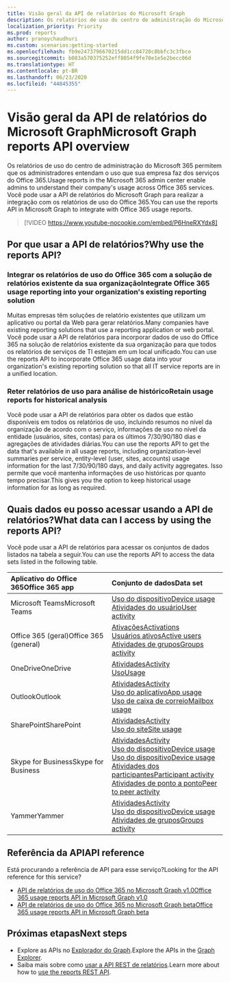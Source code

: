 ```yaml
---
title: Visão geral da API de relatórios do Microsoft Graph
description: Os relatórios de uso do centro de administração do Microsoft 365 permitem que os administradores entendam o uso que sua empresa faz dos serviços do Office 365. Você pode usar a API de relatórios do Microsoft Graph para realizar a integração com os relatórios de uso do Office 365.
localization_priority: Priority
ms.prod: reports
author: pranoychaudhuri
ms.custom: scenarios:getting-started
ms.openlocfilehash: fb9e2473796670215dd1cc84720c8bbfc3c3fbce
ms.sourcegitcommit: b083a570375252eff8054f9fe70e1e5e2becc06d
ms.translationtype: HT
ms.contentlocale: pt-BR
ms.lasthandoff: 06/23/2020
ms.locfileid: "44845355"
---
```

# <a name="microsoft-graph-reports-api-overview"></a><span data-ttu-id="7de38-104">Visão geral da API de relatórios do Microsoft Graph</span><span class="sxs-lookup"><span data-stu-id="7de38-104">Microsoft Graph reports API overview</span></span>

<span data-ttu-id="7de38-105">Os relatórios de uso do centro de administração do Microsoft 365 permitem que os administradores entendam o uso que sua empresa faz dos serviços do Office 365.</span><span class="sxs-lookup"><span data-stu-id="7de38-105">Usage reports in the Microsoft 365 admin center enable admins to understand their company's usage across Office 365 services.</span></span> <span data-ttu-id="7de38-106">Você pode usar a API de relatórios do Microsoft Graph para realizar a integração com os relatórios de uso do Office 365.</span><span class="sxs-lookup"><span data-stu-id="7de38-106">You can use the reports API in Microsoft Graph to integrate with Office 365 usage reports.</span></span>

> [!VIDEO https://www.youtube-nocookie.com/embed/P6HneRXYdx8]

## <a name="why-use-the-reports-api"></a><span data-ttu-id="7de38-107">Por que usar a API de relatórios?</span><span class="sxs-lookup"><span data-stu-id="7de38-107">Why use the reports API?</span></span>

### <a name="integrate-office-365-usage-reporting-into-your-organizations-existing-reporting-solution"></a><span data-ttu-id="7de38-108">Integrar os relatórios de uso do Office 365 com a solução de relatórios existente da sua organização</span><span class="sxs-lookup"><span data-stu-id="7de38-108">Integrate Office 365 usage reporting into your organization's existing reporting solution</span></span>
<span data-ttu-id="7de38-109">Muitas empresas têm soluções de relatório existentes que utilizam um aplicativo ou portal da Web para gerar relatórios.</span><span class="sxs-lookup"><span data-stu-id="7de38-109">Many companies have existing reporting solutions that use a reporting application or web portal.</span></span> <span data-ttu-id="7de38-110">Você pode usar a API de relatórios para incorporar dados de uso do Office 365 na solução de relatórios existente da sua organização para que todos os relatórios de serviços de TI estejam em um local unificado.</span><span class="sxs-lookup"><span data-stu-id="7de38-110">You can use the reports API to incorporate Office 365 usage data into your organization's existing reporting solution so that all IT service reports are in a unified location.</span></span>

### <a name="retain-usage-reports-for-historical-analysis"></a><span data-ttu-id="7de38-111">Reter relatórios de uso para análise de histórico</span><span class="sxs-lookup"><span data-stu-id="7de38-111">Retain usage reports for historical analysis</span></span>
<span data-ttu-id="7de38-112">Você pode usar a API de relatórios para obter os dados que estão disponíveis em todos os relatórios de uso, incluindo resumos no nível da organização de acordo com o serviço, informações de uso no nível da entidade (usuários, sites, contas) para os últimos 7/30/90/180 dias e agregações de atividades diárias.</span><span class="sxs-lookup"><span data-stu-id="7de38-112">You can use the reports API to get the data that's available in all usage reports, including organization-level summaries per service, entity-level (user, sites, accounts) usage information for the last 7/30/90/180 days, and daily activity aggregates.</span></span> <span data-ttu-id="7de38-113">Isso permite que você mantenha informações de uso históricas por quanto tempo precisar.</span><span class="sxs-lookup"><span data-stu-id="7de38-113">This gives you the option to keep historical usage information for as long as required.</span></span>

## <a name="what-data-can-i-access-by-using-the-reports-api"></a><span data-ttu-id="7de38-114">Quais dados eu posso acessar usando a API de relatórios?</span><span class="sxs-lookup"><span data-stu-id="7de38-114">What data can I access by using the reports API?</span></span>

<span data-ttu-id="7de38-115">Você pode usar a API de relatórios para acessar os conjuntos de dados listados na tabela a seguir.</span><span class="sxs-lookup"><span data-stu-id="7de38-115">You can use the reports API to access the data sets listed in the following table.</span></span>

| <span data-ttu-id="7de38-116">Aplicativo do Office 365</span><span class="sxs-lookup"><span data-stu-id="7de38-116">Office 365 app</span></span>       | <span data-ttu-id="7de38-117">Conjunto de dados</span><span class="sxs-lookup"><span data-stu-id="7de38-117">Data set</span></span>                                                                                                                                                                                                                                                                                                                                                                                                                                                                                                                               |
|:---------------------|:---------------------------------------------------------------------------------------------------------------------------------------------------------------------------------------------------------------------------------------------------------------------------------------------------------------------------------------------------------------------------------------------------------------------------------------------------------------------------------------------------------------------------------------|
| <span data-ttu-id="7de38-118">Microsoft Teams</span><span class="sxs-lookup"><span data-stu-id="7de38-118">Microsoft Teams</span></span>      | [<span data-ttu-id="7de38-119">Uso do dispositivo</span><span class="sxs-lookup"><span data-stu-id="7de38-119">Device usage</span></span>](/graph/api/resources/microsoft-teams-device-usage-reports?view=graph-rest-1.0)<br/>[<span data-ttu-id="7de38-120">Atividades do usuário</span><span class="sxs-lookup"><span data-stu-id="7de38-120">User activity</span></span>](/graph/api/resources/microsoft-teams-user-activity-reports?view=graph-rest-1.0)                                                                                                                                                                                                                                                                                                                                      |
| <span data-ttu-id="7de38-121">Office 365 (geral)</span><span class="sxs-lookup"><span data-stu-id="7de38-121">Office 365 (general)</span></span> | [<span data-ttu-id="7de38-122">Ativações</span><span class="sxs-lookup"><span data-stu-id="7de38-122">Activations</span></span>](/graph/api/resources/office-365-activations-reports?view=graph-rest-1.0)<br/>[<span data-ttu-id="7de38-123">Usuários ativos</span><span class="sxs-lookup"><span data-stu-id="7de38-123">Active users</span></span>](/graph/api/resources/office-365-active-users-reports?view=graph-rest-1.0)<br/>[<span data-ttu-id="7de38-124">Atividades de grupos</span><span class="sxs-lookup"><span data-stu-id="7de38-124">Groups activity</span></span>](/graph/api/resources/office-365-groups-activity-reports?view=graph-rest-1.0)                                                                                                                                                                                                                                                 |
| <span data-ttu-id="7de38-125">OneDrive</span><span class="sxs-lookup"><span data-stu-id="7de38-125">OneDrive</span></span>             | [<span data-ttu-id="7de38-126">Atividades</span><span class="sxs-lookup"><span data-stu-id="7de38-126">Activity</span></span>](/graph/api/resources/onedrive-activity-reports?view=graph-rest-1.0)<br/>[<span data-ttu-id="7de38-127">Uso</span><span class="sxs-lookup"><span data-stu-id="7de38-127">Usage</span></span>](/graph/api/resources/onedrive-usage-reports?view=graph-rest-1.0)                                                                                                                                                                                                                                                                                                                                                                            |
| <span data-ttu-id="7de38-128">Outlook</span><span class="sxs-lookup"><span data-stu-id="7de38-128">Outlook</span></span>              | [<span data-ttu-id="7de38-129">Atividades</span><span class="sxs-lookup"><span data-stu-id="7de38-129">Activity</span></span>](/graph/api/resources/email-activity-reports?view=graph-rest-1.0)<br/>[<span data-ttu-id="7de38-130">Uso do aplicativo</span><span class="sxs-lookup"><span data-stu-id="7de38-130">App usage</span></span>](/graph/api/resources/email-app-usage-reports?view=graph-rest-1.0)<br/>[<span data-ttu-id="7de38-131">Uso de caixa de correio</span><span class="sxs-lookup"><span data-stu-id="7de38-131">Mailbox usage</span></span>](/graph/api/resources/mailbox-usage-reports?view=graph-rest-1.0)                                                                                                                                                                                                                                                                                      |
| <span data-ttu-id="7de38-132">SharePoint</span><span class="sxs-lookup"><span data-stu-id="7de38-132">SharePoint</span></span>           | [<span data-ttu-id="7de38-133">Atividades</span><span class="sxs-lookup"><span data-stu-id="7de38-133">Activity</span></span>](/graph/api/resources/sharepoint-activity-reports?view=graph-rest-1.0)<br/>[<span data-ttu-id="7de38-134">Uso do site</span><span class="sxs-lookup"><span data-stu-id="7de38-134">Site usage</span></span>](/graph/api/resources/sharepoint-site-usage-reports?view=graph-rest-1.0)                                                                                                                                                                                                                                                                                                                                                              |
| <span data-ttu-id="7de38-135">Skype for Business</span><span class="sxs-lookup"><span data-stu-id="7de38-135">Skype for Business</span></span>   | [<span data-ttu-id="7de38-136">Atividades</span><span class="sxs-lookup"><span data-stu-id="7de38-136">Activity</span></span>](/graph/api/resources/skype-for-business-activity-reports?view=graph-rest-1.0)<br/>[<span data-ttu-id="7de38-137">Uso do dispositivo</span><span class="sxs-lookup"><span data-stu-id="7de38-137">Device usage</span></span>](/graph/api/resources/skype-for-business-device-usage-reports?view=graph-rest-1.0)<br/>[<span data-ttu-id="7de38-138">Uso do dispositivo</span><span class="sxs-lookup"><span data-stu-id="7de38-138">Device usage</span></span>](/graph/api/resources/skype-for-business-device-usage-reports?view=graph-rest-1.0)<br/>[<span data-ttu-id="7de38-139">Atividades dos participantes</span><span class="sxs-lookup"><span data-stu-id="7de38-139">Participant activity</span></span>](/graph/api/resources/skype-for-business-participant-activity-reports?view=graph-rest-1.0)<br/>[<span data-ttu-id="7de38-140">Atividades de ponto a ponto</span><span class="sxs-lookup"><span data-stu-id="7de38-140">Peer to peer activity</span></span>](/graph/api/resources/skype-for-business-peer-to-peer-activity?view=graph-rest-1.0) |
| <span data-ttu-id="7de38-141">Yammer</span><span class="sxs-lookup"><span data-stu-id="7de38-141">Yammer</span></span>               | [<span data-ttu-id="7de38-142">Atividades</span><span class="sxs-lookup"><span data-stu-id="7de38-142">Activity</span></span>](/graph/api/resources/yammer-activity-reports?view=graph-rest-1.0)<br/>[<span data-ttu-id="7de38-143">Uso do dispositivo</span><span class="sxs-lookup"><span data-stu-id="7de38-143">Device usage</span></span>](/graph/api/resources/yammer-device-usage-reports?view=graph-rest-1.0)<br/>[<span data-ttu-id="7de38-144">Atividades de grupos</span><span class="sxs-lookup"><span data-stu-id="7de38-144">Groups activity</span></span>](/graph/api/resources/yammer-groups-activity-reports?view=graph-rest-1.0)                                                                                                                                                                                                                                                                   |

## <a name="api-reference"></a><span data-ttu-id="7de38-145">Referência da API</span><span class="sxs-lookup"><span data-stu-id="7de38-145">API reference</span></span>
<span data-ttu-id="7de38-146">Está procurando a referência de API para esse serviço?</span><span class="sxs-lookup"><span data-stu-id="7de38-146">Looking for the API reference for this service?</span></span>

- [<span data-ttu-id="7de38-147">API de relatórios de uso do Office 365 no Microsoft Graph v1.0</span><span class="sxs-lookup"><span data-stu-id="7de38-147">Office 365 usage reports API in Microsoft Graph v1.0</span></span>](/graph/api/resources/report?view=graph-rest-1.0)
- [<span data-ttu-id="7de38-148">API de relatórios de uso do Office 365 no Microsoft Graph beta</span><span class="sxs-lookup"><span data-stu-id="7de38-148">Office 365 usage reports API in Microsoft Graph beta</span></span>](/graph/api/resources/report?view=graph-rest-beta)

## <a name="next-steps"></a><span data-ttu-id="7de38-149">Próximas etapas</span><span class="sxs-lookup"><span data-stu-id="7de38-149">Next steps</span></span>

* <span data-ttu-id="7de38-150">Explore as APIs no [Explorador do Graph](https://developer.microsoft.com/graph/graph-explorer).</span><span class="sxs-lookup"><span data-stu-id="7de38-150">Explore the APIs in the [Graph Explorer](https://developer.microsoft.com/graph/graph-explorer).</span></span>
* <span data-ttu-id="7de38-151">Saiba mais sobre como [usar a API REST de relatórios](/graph/api/resources/report?view=graph-rest-1.0).</span><span class="sxs-lookup"><span data-stu-id="7de38-151">Learn more about how to [use the reports REST API](/graph/api/resources/report?view=graph-rest-1.0).</span></span>
